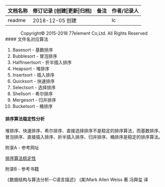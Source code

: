 | 文档名称 | 修订记录 [创建\|更新\|归档] | 备注 | 作者/记录人 |
| :------- | --------------------------- | ---- | ----------- |
| readme   | 2018-12-05 创建             |      | lc          |



<div align="center"> Copyright&copy; 2015-2018 77element Co,Ltd. All Rights Reserved </div>

<div STYLE="page-break-after: always;"></div>
#### 文件名对应算法

1. Basesort - 基数排序
2. Bubblesort - 冒泡排序
3. HalfInsertsort - 折半插入排序
4. Heapsort - 堆排序
5. Insertsort - 插入排序
6. Quicksort - 快速排序
7. Selectsort - 选择排序
8. Shellsort - 希尔排序
9. Mergesort - 归并排序
10. Bucketsort - 桶排序

#### 排序算法稳定性分析

堆排序、快速排序、希尔排序、直接选择排序不是稳定的排序算法，而基数排序、冒泡排序、直接插入排序、折半插入排序、归并排序、桶排序是稳定的排序算法。



附录A - 参考网址

[排序算法稳定性](https://baike.baidu.com/item/%E6%8E%92%E5%BA%8F%E7%AE%97%E6%B3%95%E7%A8%B3%E5%AE%9A%E6%80%A7/9763250?fr=aladdin)

附录B - 参考书籍

《数据结构与算法分析--C语言描述》 (美)Mark Allen Weiss  著  冯舜玺 译

